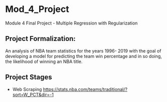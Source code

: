 # Mod_4_Project
Module 4 Final Project - Multiple Regression with Regularization

## Project Formalization:
An analysis of NBA team statistics for the years 1996- 2019 with the goal of developing a model for predicting the team win percentage and in so doing, the likelihood of winning an NBA title.

## Project Stages
- Web Scraping https://stats.nba.com/teams/traditional/?sort=W_PCT&dir=-1

